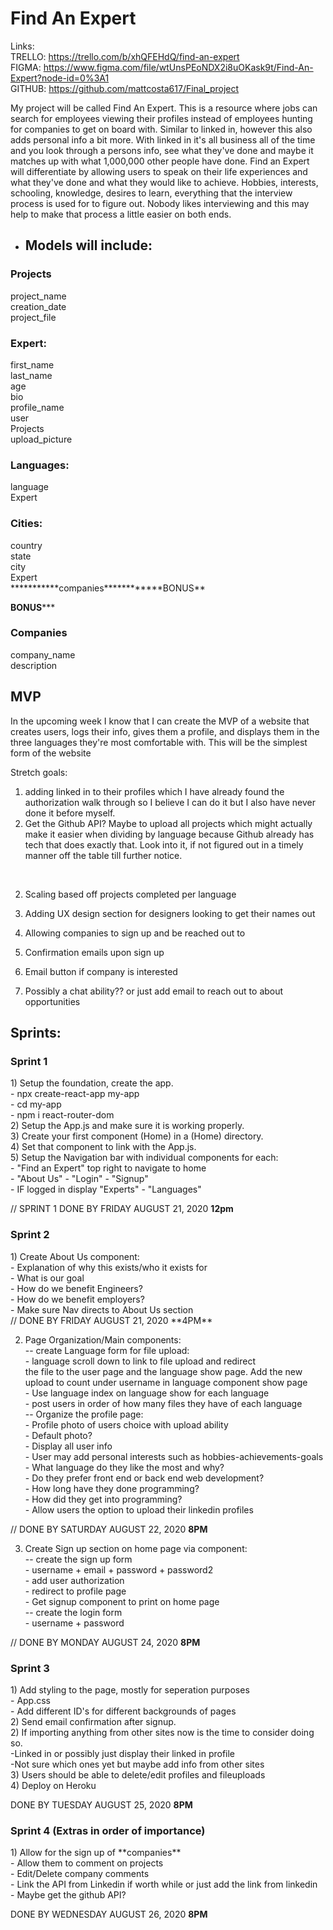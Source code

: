 # Find An Expert

Links:<br>
TRELLO: https://trello.com/b/xhQFEHdQ/find-an-expert<br>
FIGMA: https://www.figma.com/file/wtUnsPEoNDX2i8uOKask9t/Find-An-Expert?node-id=0%3A1<br>
GITHUB: https://github.com/mattcosta617/Final_project<br>

My project will be called Find An Expert. This is a resource where jobs can search for
employees viewing their profiles instead of employees hunting for companies to get on
board with. Similar to linked in, however this also adds personal info a bit more.
With linked in it's all business all of the time and you look through a persons info,
see what they've done and maybe it matches up with what 1,000,000 other people have done. Find an Expert will differentiate by allowing users to speak on their life experiences and what they've done and what they would like to achieve. Hobbies, interests, schooling, knowledge, desires to learn, everything that the interview process is used for to figure out. Nobody likes interviewing and this may help to make that process a little easier on both ends. 

- <h2>Models will include:</h2>

<h3>Projects</h3>
project_name<br>
creation_date<br>
project_file<br>

<h3>Expert:</h3>
first_name<br>
last_name <br>
age<br>
bio<br>
profile_name<br>
user<br>
Projects<br>
upload_picture<br>


<h3>Languages:</h3>
language<br>
Expert<br>


<h3>Cities:</h3>
country<br>
state<br>
city<br>
Expert<br>
***********companies************BONUS**<br>

**********BONUS*************
<h3>Companies</h3>
company_name<br>
description<br>


<h2>MVP</h2>
In the upcoming week I know that I can create the MVP of a website that creates users, logs their info, gives them a profile, and displays them in the three languages they're most comfortable with. This will be the simplest form of the website

Stretch goals: 
1) adding linked in to their profiles which I have already found the authorization walk through so I believe I can do it but I also have never done it before myself.
2) Get the Github API? Maybe to upload all projects which might actually make it easier when dividing by language because Github already has tech that does exactly that. Look into it, if not figured out in a timely manner off the table till further notice. 
<br> 

2) Scaling based off projects completed per language<br>

3) Adding UX design section for designers looking to get their names out<br>

4) Allowing companies to sign up and be reached out to <br>

5) Confirmation emails upon sign up <br>

6) Email button if company is interested <br>

7) Possibly a chat ability?? or just add email to reach out to about opportunities<br>



<h2>Sprints:</h2>


<h3>Sprint 1</h3>
1) Setup the foundation, create the app.<br>
    - npx create-react-app my-app<br>
    - cd my-app<br>
    - npm i react-router-dom<br>
2) Setup the App.js and make sure it is working properly.<br>
3) Create your first component (Home) in a (Home) directory.<br>
4) Set that component to link with the App.js.<br>
5) Setup the Navigation bar with individual components for each:<br>
    - "Find an Expert" top right to navigate to home<br>
    - "About Us" - "Login" - "Signup"<br>
    - IF logged in display "Experts" - "Languages"<br>

// SPRINT 1 DONE BY FRIDAY AUGUST 21, 2020 **12pm**<br>

<h3>Sprint 2</h3>
1) Create About Us component:<br>
    - Explanation of why this exists/who it exists for<br>
    - What is our goal<br>
    - How do we benefit Engineers?<br>
    - How do we benefit employers?<br>
    - Make sure Nav directs to About Us section<br>
// DONE BY FRIDAY AUGUST 21, 2020 **4PM**

2) Page Organization/Main components:<br>
    -- create Language form for file upload: <br>
        - language scroll down to link to file upload and redirect<br>
        the file to the user page and the language show page. Add the new upload to count under username in language component show page<br>
        - Use language index on language show for each language<br>
        - post users in order of how many files they have of each language<br>
    -- Organize the profile page:<br>
        - Profile photo of users choice with upload ability<br>
        - Default photo?<br>
        - Display all user info<br>
        - User may add personal interests such as hobbies-achievements-goals<br>
        - What language do they like the most and why?<br>
        - Do they prefer front end or back end web development?<br>
        - How long have they done programming?<br>
        - How did they get into programming?<br>
        - Allow users the option to upload their linkedin profiles<br>


// DONE BY SATURDAY AUGUST 22, 2020 **8PM**

3) Create Sign up section on home page via component:<br>
    -- create the sign up form <br>
        - username + email + password + password2 <br>
        - add user authorization <br>
        - redirect to profile page <br>
        - Get signup component to print on home page<br>
    -- create the login form<br>
        - username + password<br>

// DONE BY MONDAY AUGUST 24, 2020 **8PM**<br>

<h3>Sprint 3</h3>
1) Add styling to the page, mostly for seperation purposes<br>
    - App.css<br>
    - Add different ID's for different backgrounds of pages <br>
2) Send email confirmation after signup.<br>
2) If importing anything from other sites now is the time to consider doing so.<br>
    -Linked in or possibly just display their linked in profile<br>
    -Not sure which ones yet but maybe add info from other sites<br>
3) Users should be able to delete/edit profiles and fileuploads<br>
4) Deploy on Heroku

DONE BY TUESDAY AUGUST 25, 2020 **8PM**<br>

<h3>Sprint 4 (Extras in order of importance)</h3>
1) Allow for the sign up of **companies**<br>
    - Allow them to comment on projects<br>
    - Edit/Delete company comments<br>
    - Link the API from Linkedin if worth while or just add the link from linkedin<br>
    - Maybe get the github API? <br>

DONE BY WEDNESDAY AUGUST 26, 2020 **8PM**<br>

